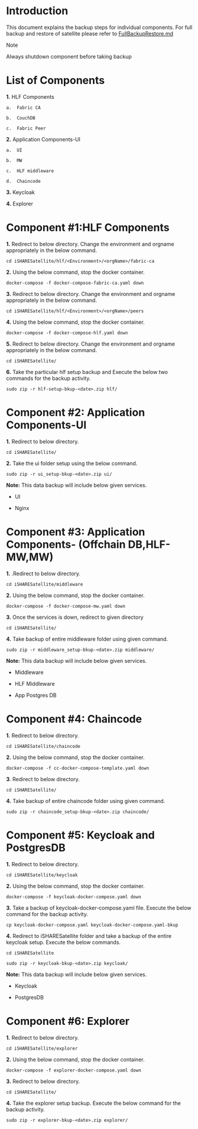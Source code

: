 
# Introduction

This document explains the backup steps for individual components. For full backup and restore of satellite please refer to [FullBackupRestore.md](./FullBackupRestore.md)

> [!NOTE]
> Always shutdown component before taking backup

# List of Components

**1.**  HLF Components

    a.  Fabric CA

    b.  CouchDB

    c.  Fabric Peer


**2.**  Application Components-UI

    a.  UI

    b.  MW

    c.  HLF middleware

    d.  Chaincode

**3.** Keycloak

**4.** Explorer

# Component #1:HLF Components

**1.**  Redirect to below directory. Change the environment and orgname
    appropriately in the below command.

```shell
cd iSHARESatellite/hlf/<Environment>/<orgName>/fabric-ca
```

**2.**  Using the below command, stop the docker container.

```shell
docker-compose -f docker-compose-fabric-ca.yaml down
```

**3.** Redirect to below directory. Change the environment and orgname
appropriately in the below command.

```shell
cd iSHARESatellite/hlf/<Environment>/<orgName>/peers
```

**4.** Using the below command, stop the docker container.

```shell
docker-compose -f docker-compose-hlf.yaml down
```

**5.** Redirect to below directory. Change the environment and orgname
appropriately in the below command.

```shell
cd iSHARESatellite/
```

**6.** Take the particular hlf setup backup and Execute the below two
commands for the backup activity.

```shell
sudo zip -r hlf-setup-bkup-<date>.zip hlf/
```



# Component #2: Application Components-UI

**1.**  Redirect to below directory.

```shell
cd iSHARESatellite/
```

**2.** Take the ui folder setup using the below command.

```shell
sudo zip -r ui_setup-bkup-<date>.zip ui/
```

**Note:** This data backup will include below given services.

- UI

- Nginx

# Component #3: Application Components- (Offchain DB,HLF-MW,MW) 

**1.**  .Redirect to below directory.

```shell
cd iSHARESatellite/middleware
```

**2.** Using the below command, stop the docker container.

```shell
docker-compose -f docker-compose-mw.yaml down
```

**3.** Once the services is down, redirect to given directory

```shell
cd iSHARESatellite/
```

**4.** Take backup of entire middleware folder using given command.

```shell
sudo zip -r middleware_setup-bkup-<date>.zip middleware/
```

**Note:** This data backup will include below given services.

-   Middleware

-   HLF Middleware

-   App Postgres DB

# Component #4: Chaincode

**1.** Redirect to below directory.

```shell
cd iSHARESatellite/chaincode
```

**2.** Using the below command, stop the docker container.

```shell
docker-compose -f cc-docker-compose-template.yaml down
```

**3**. Redirect to below directory.

```shell
cd iSHARESatellite/
```

**4.** Take backup of entire chaincode folder using given command.

```shell
sudo zip -r chaincode_setup-bkup-<date>.zip chaincode/
```

# Component #5: Keycloak and PostgresDB

**1.**  Redirect to below directory.

```shell
cd iSHARESatellite/keycloak
```
**2.**  Using the below command, stop the docker container.

```shell
docker-compose -f keycloak-docker-compose.yaml down
```

**3.**  Take a backup of keycloak-docker-compose.yaml file. Execute the
    below command for the backup activity.

```shell
cp keycloak-docker-compose.yaml keycloak-docker-compose.yaml-bkup
```

**4.**  Redirect to iSHARESatellite folder and take a backup of the entire
    keycloak setup. Execute the below commands.

```shell
cd iSHARESatellite
```

```shell
sudo zip -r keycloak-bkup-<date>.zip keycloak/
```

**Note:** This data backup will include below given services.

-   Keycloak

-   PostgresDB

# Component #6: Explorer

**1.**  Redirect to below directory.

```shell
cd iSHARESatellite/explorer
```
**2.**  Using the below command, stop the docker container.

```shell
docker-compose -f explorer-docker-compose.yaml down
```

**3.**  Redirect to below directory.

```shell
cd iSHARESatellite/
```

**4.**  Take the explorer setup backup. Execute the below command for the
    backup activity.

```shell
sudo zip -r explorer-bkup-<date>.zip explorer/
```
